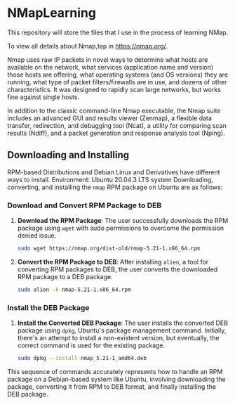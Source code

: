# NMapLearning

This repository will store the files that I use in the process of learning NMap.

To view all details about Nmap,tap in https://nmap.org/.

Nmap uses raw IP packets in novel ways to determine what hosts are available on the network, what services (application name and version) those hosts are offering, what operating systems (and OS versions) they are running, what type of packet filters/firewalls are in use, and dozens of other characteristics. It was designed to rapidly scan large networks, but works fine against single hosts.

In addition to the classic command-line Nmap executable, the Nmap suite includes an advanced GUI and results viewer (Zenmap), a flexible data transfer, redirection, and debugging tool (Ncat), a utility for comparing scan results (Ndiff), and a packet generation and response analysis tool (Nping).

## Downloading and Installing
RPM-based Distributions and Debian Linux and Derivatives have different ways to install.
Environment: Ubuntu 20.04.3 LTS system
Downloading, converting, and installing the `nmap` RPM package on Ubuntu are as follows:
### Download and Convert RPM Package to DEB
1. **Download the RPM Package**: The user successfully downloads the RPM package using `wget` with sudo permissions to overcome the permission denied issue.
   ```sh
   sudo wget https://nmap.org/dist-old/nmap-5.21-1.x86_64.rpm
   ```

2. **Convert the RPM Package to DEB**: After installing `alien`, a tool for converting RPM packages to DEB, the user converts the downloaded RPM package to a DEB package.
   ```sh
   sudo alien -k nmap-5.21-1.x86_64.rpm
   ```

### Install the DEB Package
1. **Install the Converted DEB Package**: The user installs the converted DEB package using `dpkg`, Ubuntu's package management command. Initially, there's an attempt to install a non-existent version, but eventually, the correct command is used for the existing package.
   ```sh
   sudo dpkg --install nmap_5.21-1_amd64.deb
   ```

This sequence of commands accurately represents how to handle an RPM package on a Debian-based system like Ubuntu, involving downloading the package, converting it from RPM to DEB format, and finally installing the DEB package.
